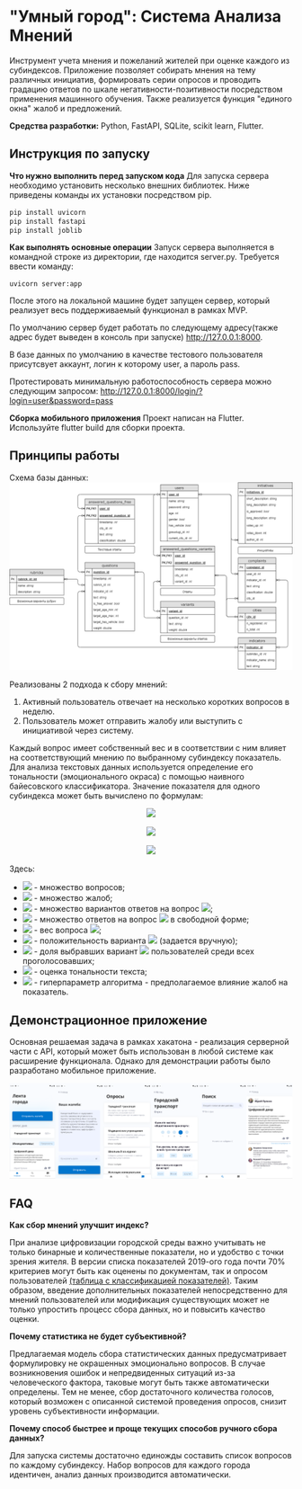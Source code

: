 # "Умный город": Система Анализа Мнений

Инструмент учета мнения и пожеланий жителей при оценке каждого из субиндексов. Приложение позволяет собирать мнения на тему различных инициатив, формировать серии опросов и проводить градацию ответов по шкале негативности-позитивности посредством применения машинного обучения. Также реализуется функция "единого окна" жалоб и предложений.

**Средства разработки:** Python, FastAPI, SQLite, scikit learn, Flutter.

## Инструкция по запуску

**Что нужно выполнить перед запуском кода** Для запуска сервера необходимо установить несколько внешних библиотек. Ниже приведены команды их установки посредством pip.
```
pip install uvicorn
pip install fastapi
pip install joblib
```
**Как выполнять основные операции** Запуск сервера выполняется в командной строке из директории, где находится server.py. Требуется ввести команду:
```
uvicorn server:app
```
После этого на локальной машине будет запущен сервер, который реализует весь поддерживаемый функционал в рамках MVP.


По умолчанию сервер будет работать по следующему адресу(также адрес будет выведен в консоль при запуске) http://127.0.0.1:8000. 


В базе данных по умолчанию в качестве тестового пользователя присутсвует аккаунт, логин к которому user, а пароль pass. 


Протестировать минимальную работоспособность сервера можно следующим запросом: 
http://127.0.0.1:8000/login/?login=user&password=pass


**Сборка мобильного приложения**
Проект написан на Flutter. Используйте flutter build для сборки проекта.

## Принципы работы
Схема базы данных:
![Схема базы данных](images/database.png)

Реализованы 2 подхода к сбору мнений:
1. Активный пользователь отвечает на несколько коротких вопросов в неделю.
2. Пользователь может отправить жалобу или выступить с инициативой через систему.

Каждый вопрос имеет собственный вес и в соответствии с ним влияет на соответствующий мнению по выбранному субиндексу показатель. Для анализа текстовых данных используется определение его тональности (эмоционального окраса) с помощью наивного байесовского классификатора. Значение показателя для одного субиндекса может быть вычислено по формулам:
<p align="center">
  <img src="https://latex.codecogs.com/svg.latex?\text{Voting}=\frac{\sum_{q\in%20Q}W_q\sum_{v\in%20V_q}w_v%20s_v%20+%20\sum_{q\in%20Q}W_q\sum_{a\in%20A_q}p_a}{\sum%20W_q}"/> 
</p>
<p align="center">
  <img src="https://latex.codecogs.com/svg.latex?\text{Complaints}=\frac{\sum_{c\in%20C}p_c}{|C|}"/> 
</p>
<p align="center">
  <img src="https://latex.codecogs.com/svg.latex?\text{Index}=12\times\left((1-\alpha)\text{Voting}+\alpha~\text{Complaints}\right)"/> 
</p>

Здесь:
- <img src="https://latex.codecogs.com/svg.latex?Q"/> - множество вопросов;
- <img src="https://latex.codecogs.com/svg.latex?C"/> - множество жалоб;
- <img src="https://latex.codecogs.com/svg.latex?V_q"/> - множество вариантов ответов на вопрос <img src="https://latex.codecogs.com/svg.latex?q"/>;
- <img src="https://latex.codecogs.com/svg.latex?A_q"/> - множество ответов на вопрос <img src="https://latex.codecogs.com/svg.latex?q"/> в свободной форме;
- <img src="https://latex.codecogs.com/svg.latex?W_q\in[0,%201]"/> - вес вопроса <img src="https://latex.codecogs.com/svg.latex?q"/>;
- <img src="https://latex.codecogs.com/svg.latex?w_v\in[0,%201]"/> - положительность варианта <img src="https://latex.codecogs.com/svg.latex?v"/> (задается вручную);
- <img src="https://latex.codecogs.com/svg.latex?s_v"/> - доля выбравших вариант <img src="https://latex.codecogs.com/svg.latex?v"/> пользователей среди всех проголосовавших;
- <img src="https://latex.codecogs.com/svg.latex?p_a\in[0,%201]"/> - оценка тональности текста;
- <img src="https://latex.codecogs.com/svg.latex?\alpha"/> - гиперпараметр алгоритма - предполагаемое влияние жалоб на показатель.

## Демонстрационное приложение
Основная решаемая задача в рамках хакатона - реализация серверной части с API, который может быть использован в любой системе как расширение функционала. Однако для демонстрации работы было разработано мобильное приложение.

![Интерфейс приложения](images/app.png)

## FAQ

**Как сбор мнений улучшит индекс?**

При анализе цифровизации городской среды важно учитывать не только бинарные и количественные показатели, но и удобство с точки зрения жителя. В версии списка показателей 2019-ого года почти 70% критериев могут быть как оценены по документам, так и опросом пользователей [(таблица с классификацией показателей)](https://drive.google.com/file/d/1MNqQ7wvTkJv9V74xvmvVtqToAJp1ddCs/view?usp=sharing). Таким образом, введение дополнительных показателей непосредственно для мнений пользователей или модификация существующих может не только упростить процесс сбора данных, но и повысить качество оценки.

**Почему статистика не будет субъективной?**

Предлагаемая модель сбора статистических данных предусматривает формулировку не окрашенных эмоционально вопросов. В случае возникновения ошибок и непредвиденных ситуаций из-за человеческого фактора, таковые могут быть также автоматически определены. Тем не менее, сбор достаточного количества голосов, который возможен с описанной системой проведения опросов, снизит уровень субъективности информации.

**Почему способ быстрее и проще текущих способов ручного сбора данных?**

Для запуска системы достаточно единожды составить список вопросов по каждому субиндексу. Набор вопросов для каждого города идентичен, анализ данных производится автоматически.
